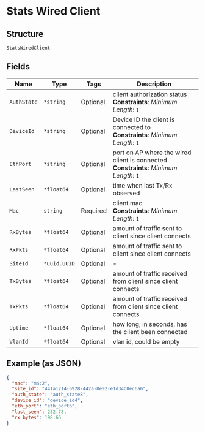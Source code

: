 
# Stats Wired Client

## Structure

`StatsWiredClient`

## Fields

| Name | Type | Tags | Description |
|  --- | --- | --- | --- |
| `AuthState` | `*string` | Optional | client authorization status<br>**Constraints**: *Minimum Length*: `1` |
| `DeviceId` | `*string` | Optional | Device ID the client is connected to<br>**Constraints**: *Minimum Length*: `1` |
| `EthPort` | `*string` | Optional | port on AP where the wired client is connected<br>**Constraints**: *Minimum Length*: `1` |
| `LastSeen` | `*float64` | Optional | time when last Tx/Rx observed |
| `Mac` | `string` | Required | client mac<br>**Constraints**: *Minimum Length*: `1` |
| `RxBytes` | `*float64` | Optional | amount of traffic sent to client since client connects |
| `RxPkts` | `*float64` | Optional | amount of traffic sent to client since client connects |
| `SiteId` | `*uuid.UUID` | Optional | - |
| `TxBytes` | `*float64` | Optional | amount of traffic received from client since client connects |
| `TxPkts` | `*float64` | Optional | amount of traffic received from client since client connects |
| `Uptime` | `*float64` | Optional | how long, in seconds, has the client been connected |
| `VlanId` | `*float64` | Optional | vlan id, could be empty |

## Example (as JSON)

```json
{
  "mac": "mac2",
  "site_id": "441a1214-6928-442a-8e92-e1d34b8ec6a6",
  "auth_state": "auth_state8",
  "device_id": "device_id4",
  "eth_port": "eth_port6",
  "last_seen": 232.78,
  "rx_bytes": 198.66
}
```

